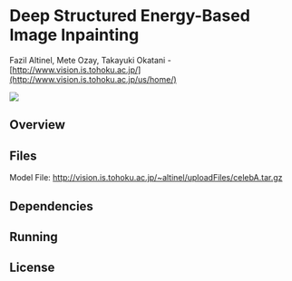 # Deep Structured Energy-Based Image Inpainting
Fazil Altinel, Mete Ozay, Takayuki Okatani  -  [http://www.vision.is.tohoku.ac.jp/](http://www.vision.is.tohoku.ac.jp/us/home/)

![](/ReadmeImgs/iterations.gif)

## Overview

## Files
Model File: http://vision.is.tohoku.ac.jp/~altinel/uploadFiles/celebA.tar.gz

## Dependencies

## Running

## License

